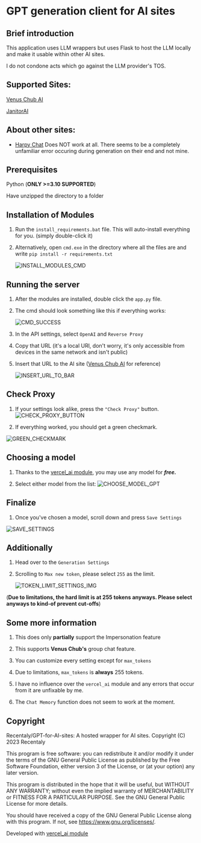 # GPT generation client for AI sites

## Brief introduction

This application uses LLM wrappers but uses Flask to host the LLM locally and make it usable within other AI sites.

I do not condone acts which go against the LLM provider's TOS.

## Supported Sites:

[Venus Chub AI](https://venus.chub.ai)

[JanitorAI](https://janitorai.com) 

## About other sites:

- [Harpy Chat](https://harpy.chat) Does NOT work at all. There seems to be a completely unfamiliar error occuring during generation on their end and not mine.

## Prerequisites

Python (**ONLY >=3.10 SUPPORTED**)

Have unzipped the directory to a folder

## Installation of Modules

1. Run the ``install_requirements.bat`` file. This will auto-install everything for you. (simply double-click it)

2. Alternatively, open ``cmd.exe`` in the directory where all the files are and write ``pip install -r requirements.txt``
   
   ![INSTALL_MODULES_CMD](https://i.imgur.com/HiIIOQN.jpg)

## Running the server

1. After the modules are installed, double click the ```app.py``` file.
2. The cmd should look something like this if everything works:
   
   ![CMD_SUCCESS](https://i.imgur.com/kqCpct9.jpg)
3. In the API settings, select ``OpenAI`` and ``Reverse Proxy``
4. Copy that URL (it's a local URl, don't worry, it's only accessible from devices in the same network and isn't public)
5. Insert that URL to the AI site ([Venus Chub AI](https://venus.chub.ai) for reference)

   ![INSERT_URL_TO_BAR](https://i.imgur.com/o1qjELe.png)

## Check Proxy

1. If your settings look alike, press the ``"Check Proxy"`` button. ![CHECK_PROXY_BUTTON](https://i.imgur.com/7L2KqfN.jpg)

2. If everything worked, you should get a green checkmark.

 ![GREEN_CHECKMARK](https://i.imgur.com/RPlhFQZ.png)

## Choosing a model

1. Thanks to the [vercel_ai module](https://github.com/ading2210/vercel-llm-api), you may use any model for ***free.***

2. Select either model from the list: ![CHOOSE_MODEL_GPT](https://i.imgur.com/ePKD0lR.png)

## Finalize

1. Once you've chosen a model, scroll down and press ``Save Settings``

 ![SAVE_SETTINGS](https://i.imgur.com/GKxpx5y.jpg)

## Additionally

1. Head over to the ``Generation Settings``

2. Scrolling to ``Max new token``, please select ``255`` as the limit.

   ![TOKEN_LIMIT_SETTINGS_IMG](https://i.imgur.com/UHzwGNQ.png)

(**Due to limitations, the hard limit is at 255 tokens anyways. Please select anyways to kind-of prevent cut-offs**)



## Some more information

1. This does only **partially** support the Impersonation feature

2. This supports **Venus Chub's** group chat feature.

3. You can customize every setting except for ``max_tokens``

4. Due to limitations, ``max_tokens`` is **always** 255 tokens.

5. I have no influence over the ``vercel_ai`` module and any errors that occur from it are unfixable by me.

7. The ``Chat Memory`` function does not seem to work at the moment.

## Copyright

Recentaly/GPT-for-AI-sites: A hosted wrapper for AI sites.
Copyright (C) 2023 Recentaly

This program is free software: you can redistribute it and/or modify
it under the terms of the GNU General Public License as published by
the Free Software Foundation, either version 3 of the License, or
(at your option) any later version.

This program is distributed in the hope that it will be useful,
but WITHOUT ANY WARRANTY; without even the implied warranty of
MERCHANTABILITY or FITNESS FOR A PARTICULAR PURPOSE.  See the
GNU General Public License for more details.

You should have received a copy of the GNU General Public License
along with this program.  If not, see <https://www.gnu.org/licenses/>.

Developed with [vercel_ai module](https://github.com/ading2210/vercel-llm-api)
   

